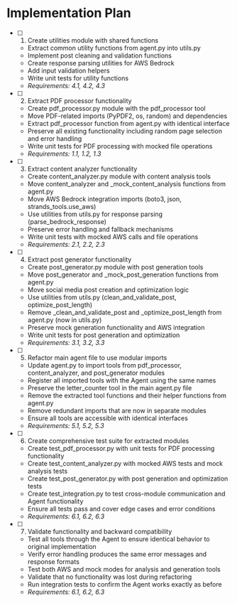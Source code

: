 # Implementation Plan

- [ ] 1. Create utilities module with shared functions
  - Extract common utility functions from agent.py into utils.py
  - Implement post cleaning and validation functions
  - Create response parsing utilities for AWS Bedrock
  - Add input validation helpers
  - Write unit tests for utility functions
  - _Requirements: 4.1, 4.2, 4.3_

- [ ] 2. Extract PDF processor functionality
  - Create pdf_processor.py module with the pdf_processor tool
  - Move PDF-related imports (PyPDF2, os, random) and dependencies
  - Extract pdf_processor function from agent.py with identical interface
  - Preserve all existing functionality including random page selection and error handling
  - Write unit tests for PDF processing with mocked file operations
  - _Requirements: 1.1, 1.2, 1.3_

- [ ] 3. Extract content analyzer functionality
  - Create content_analyzer.py module with content analysis tools
  - Move content_analyzer and _mock_content_analysis functions from agent.py
  - Move AWS Bedrock integration imports (boto3, json, strands_tools.use_aws)
  - Use utilities from utils.py for response parsing (parse_bedrock_response)
  - Preserve error handling and fallback mechanisms
  - Write unit tests with mocked AWS calls and file operations
  - _Requirements: 2.1, 2.2, 2.3_

- [ ] 4. Extract post generator functionality
  - Create post_generator.py module with post generation tools
  - Move post_generator and _mock_post_generation functions from agent.py
  - Move social media post creation and optimization logic
  - Use utilities from utils.py (clean_and_validate_post, optimize_post_length)
  - Remove _clean_and_validate_post and _optimize_post_length from agent.py (now in utils.py)
  - Preserve mock generation functionality and AWS integration
  - Write unit tests for post generation and optimization
  - _Requirements: 3.1, 3.2, 3.3_

- [ ] 5. Refactor main agent file to use modular imports
  - Update agent.py to import tools from pdf_processor, content_analyzer, and post_generator modules
  - Register all imported tools with the Agent using the same names
  - Preserve the letter_counter tool in the main agent.py file
  - Remove the extracted tool functions and their helper functions from agent.py
  - Remove redundant imports that are now in separate modules
  - Ensure all tools are accessible with identical interfaces
  - _Requirements: 5.1, 5.2, 5.3_

- [ ] 6. Create comprehensive test suite for extracted modules
  - Create test_pdf_processor.py with unit tests for PDF processing functionality
  - Create test_content_analyzer.py with mocked AWS tests and mock analysis tests
  - Create test_post_generator.py with post generation and optimization tests
  - Create test_integration.py to test cross-module communication and Agent functionality
  - Ensure all tests pass and cover edge cases and error conditions
  - _Requirements: 6.1, 6.2, 6.3_

- [ ] 7. Validate functionality and backward compatibility
  - Test all tools through the Agent to ensure identical behavior to original implementation
  - Verify error handling produces the same error messages and response formats
  - Test both AWS and mock modes for analysis and generation tools
  - Validate that no functionality was lost during refactoring
  - Run integration tests to confirm the Agent works exactly as before
  - _Requirements: 6.1, 6.2, 6.3_